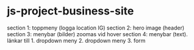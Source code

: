 # js-project-business-site

section 1: toppmeny (logga             location IG)
section 2: hero image (header)
section 3: menybar (bilder) zoomas vid hover
section 4: menybar (text). länkar till 1. dropdown meny 2. dropdown meny 3. form 
